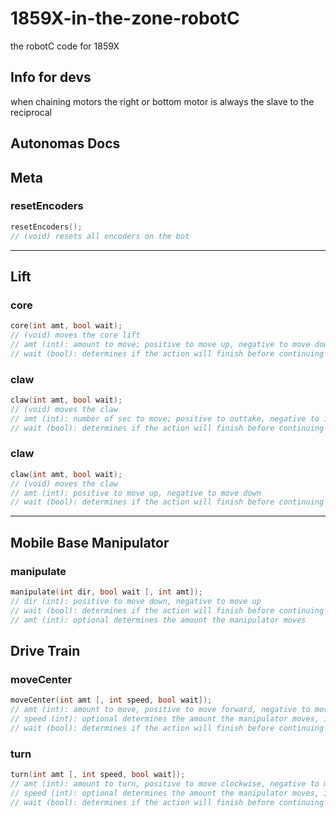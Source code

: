 # 1859X-in-the-zone-robotC
the robotC code for 1859X

## Info for devs
when chaining motors the right or bottom motor is always the slave to the reciprocal  
## Autonomas Docs
## Meta
### resetEncoders
```cpp
resetEncoders();
// (void) resets all encoders on the bot
```
---
## Lift
### core
```cpp
core(int amt, bool wait);
// (void) moves the core lift
// amt (int): amount to move; positive to move up, negative to move down
// wait (bool): determines if the action will finish before continuing the program
```
### claw
```cpp
claw(int amt, bool wait);
// (void) moves the claw
// amt (int): number of sec to move; positive to outtake, negative to intake
// wait (bool): determines if the action will finish before continuing the program
```
### claw
```cpp
claw(int amt, bool wait);
// (void) moves the claw
// amt (int): positive to move up, negative to move down
// wait (bool): determines if the action will finish before continuing the program
```
---
## Mobile Base Manipulator
### manipulate
```cpp
manipulate(int dir, bool wait [, int amt]);
// dir (int): positive to move down, negative to move up
// wait (bool): determines if the action will finish before continuing the program
// amt (int): optional determines the amount the manipulator moves
```
## Drive Train
### moveCenter
```cpp
moveCenter(int amt [, int speed, bool wait]);
// amt (int): amount to move, positive to move forward, negative to move backward
// speed (int): optional determines the amount the manipulator moves, if specified pid will not be used
// wait (bool): determines if the action will finish before continuing the program, if specified pid will not be used
```
### turn
```cpp
turn(int amt [, int speed, bool wait]);
// amt (int): amount to turn, positive to move clockwise, negative to move widdershins
// speed (int): optional determines the amount the manipulator moves, if specified pid will not be used
// wait (bool): determines if the action will finish before continuing the program, if specified pid will not be used
```
